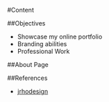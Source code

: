 #Content


##Objectives

* Showcase my online portfolio
* Branding abilities
* Professional Work


##About Page


##References
* [jrhodesign](http://jrhodesign.com)
